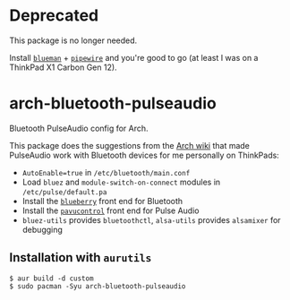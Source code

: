 # Deprecated

This package is no longer needed.

Install [`blueman`](https://wiki.archlinux.org/title/Blueman) + [`pipewire`](https://wiki.archlinux.org/title/PipeWire) and you're good to go (at least I was on a ThinkPad X1 Carbon Gen 12).

# arch-bluetooth-pulseaudio

Bluetooth PulseAudio config for Arch.

This package does the suggestions from the [Arch wiki](https://wiki.archlinux.org/index.php/bluetooth#Audio) that made PulseAudio work with Bluetooth devices for me personally on ThinkPads:

- `AutoEnable=true` in `/etc/bluetooth/main.conf`
- Load `bluez` and `module-switch-on-connect` modules in `/etc/pulse/default.pa`
- Install the [`blueberry`](https://www.archlinux.org/packages/community/any/blueberry/) front end for Bluetooth
- Install the [`pavucontrol`](https://www.archlinux.org/packages/extra/x86_64/pavucontrol/) front end for Pulse Audio
- `bluez-utils` provides `bluetoothctl`, `alsa-utils` provides `alsamixer` for debugging

## Installation with `aurutils`

```
$ aur build -d custom
$ sudo pacman -Syu arch-bluetooth-pulseaudio
```

